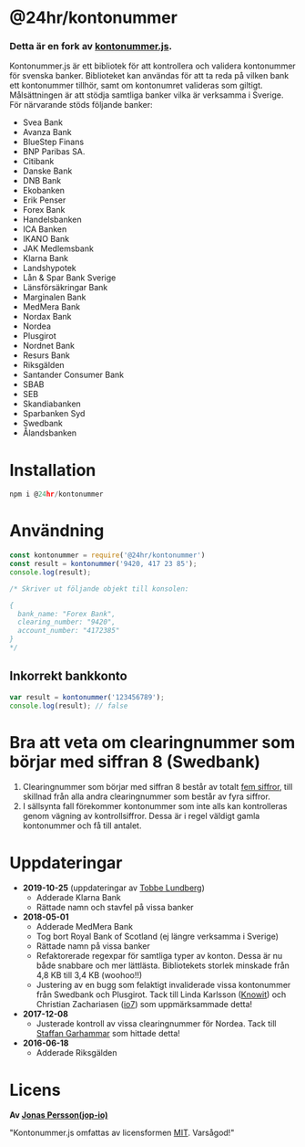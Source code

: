 # @24hr/kontonummer
### Detta är en fork av [kontonummer.js](https://github.com/jop-io/kontonummer.js).
Kontonummer.js är ett bibliotek för att kontrollera och validera kontonummer för svenska banker. Biblioteket kan användas för att ta reda på vilken bank ett kontonummer tillhör, samt om kontonumret valideras som giltigt. Målsättningen är att stödja samtliga banker vilka är verksamma i Sverige. För närvarande stöds följande banker:
* Svea Bank
* Avanza Bank
* BlueStep Finans
* BNP Paribas SA.
* Citibank
* Danske Bank
* DNB Bank
* Ekobanken
* Erik Penser
* Forex Bank
* Handelsbanken
* ICA Banken
* IKANO Bank
* JAK Medlemsbank
* Klarna Bank
* Landshypotek
* Lån & Spar Bank Sverige
* Länsförsäkringar Bank
* Marginalen Bank
* MedMera Bank
* Nordax Bank
* Nordea
* Plusgirot
* Nordnet Bank
* Resurs Bank
* Riksgälden
* Santander Consumer Bank
* SBAB
* SEB
* Skandiabanken
* Sparbanken Syd
* Swedbank
* Ålandsbanken

# Installation
```javascript
npm i @24hr/kontonummer
```

# Användning
```javascript
const kontonummer = require('@24hr/kontonummer')
const result = kontonummer('9420, 417 23 85');
console.log(result);

/* Skriver ut följande objekt till konsolen:

{
  bank_name: "Forex Bank",
  clearing_number: "9420", 
  account_number: "4172385"
}
*/
```
## Inkorrekt bankkonto
```javascript
var result = kontonummer('123456789');
console.log(result); // false
```

# Bra att veta om clearingnummer som börjar med siffran 8 (Swedbank)
1. Clearingnummer som börjar med siffran 8 består av totalt [fem siffror](https://hjalp.swedbank.se/sidhjalp-internetbanken-privat/ordlista/c-h/index.htm#Clearingnummer), till skillnad från alla andra clearingnummer som består av fyra siffror.
2. I sällsynta fall förekommer kontonummer som inte alls kan kontrolleras genom vägning av kontrollsiffror. Dessa är i regel väldigt gamla kontonummer och få till antalet.

# Uppdateringar
* **2019-10-25** (uppdateringar av [Tobbe Lundberg](https://github.com/Tobbe))
  * Adderade Klarna Bank
  * Rättade namn och stavfel på vissa banker
* **2018-05-01**
  * Adderade MedMera Bank
  * Tog bort Royal Bank of Scotland (ej längre verksamma i Sverige)
  * Rättade namn på vissa banker
  * Refaktorerade regexpar för samtliga typer av konton. Dessa är nu både snabbare och mer lättlästa. Bibliotekets storlek minskade från 4,8 KB till 3,4 KB (woohoo!!)
  * Justering av en bugg som felaktigt invaliderade vissa kontonummer från Swedbank och Plusgirot. Tack till Linda Karlsson ([Knowit](http://www.knowit.se)) och Christian Zachariasen ([io7](http://www.io7.net)) som uppmärksammade detta!
* **2017-12-08**
  * Justerade kontroll av vissa clearingnummer för Nordea. Tack till [Staffan Garhammar](https://garhammar.se) som hittade detta!
* **2016-06-18**
  * Adderade Riksgälden

# Licens
**Av [Jonas Persson(jop-io)](https://github.com/jop-io)**

"Kontonummer.js omfattas av licensformen [MIT](https://opensource.org/licenses/MIT "The MIT License"). Varsågod!"
